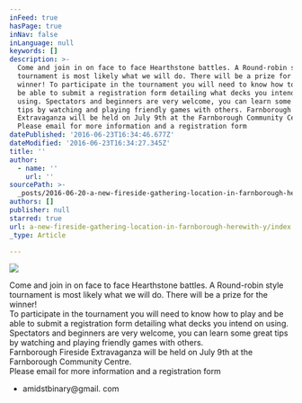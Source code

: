 ```yaml
---
inFeed: true
hasPage: true
inNav: false
inLanguage: null
keywords: []
description: >-
  Come and join in on face to face Hearthstone battles. A Round-robin style
  tournament is most likely what we will do. There will be a prize for the
  winner! To participate in the tournament you will need to know how to play and
  be able to submit a registration form detailing what decks you intend on
  using. Spectators and beginners are very welcome, you can learn some great
  tips by watching and playing friendly games with others. Farnborough Fireside
  Extravaganza will be held on July 9th at the Farnborough Community Centre. 
  Please email for more information and a registration form 
datePublished: '2016-06-23T16:34:46.677Z'
dateModified: '2016-06-23T16:34:27.345Z'
title: ''
author:
  - name: ''
    url: ''
sourcePath: >-
  _posts/2016-06-20-a-new-fireside-gathering-location-in-farnborough-herewith-y.md
authors: []
publisher: null
starred: true
url: a-new-fireside-gathering-location-in-farnborough-herewith-y/index.html
_type: Article

---
```

![](https://the-grid-user-content.s3-us-west-2.amazonaws.com/e64a027c-5db8-4788-a2d4-c2b2a71ea95f.jpg)

Come and join in on face to face Hearthstone battles. A Round-robin style tournament is most likely what we will do. There will be a prize for the winner!  
To participate in the tournament you will need to know how to play and be able to submit a registration form detailing what decks you intend on using. Spectators and beginners are very welcome, you can learn some great tips by watching and playing friendly games with others.  
Farnborough Fireside Extravaganza will be held on July 9th at the Farnborough Community Centre.   
Please email for more information and a registration form 

- amidstbinary@gmail. com